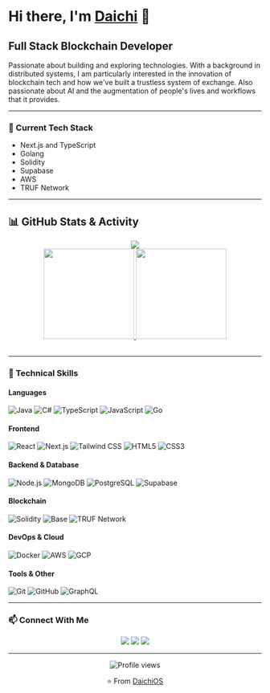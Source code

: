 # Hi there, I'm [Daichi](https://zenge-portfolio.vercel.app/) 👋

## Full Stack Blockchain Developer

Passionate about building and exploring technologies. With a background in distributed systems, I am particularly interested in the innovation of blockchain tech and how we've built a trustless system of exchange.
Also passionate about AI and the augmentation of people's lives and workflows that it provides. 

---

### 🌱 Current Tech Stack
- Next.js and TypeScript
- Golang
- Solidity
- Supabase
- AWS
- TRUF Network

---

## 📊 GitHub Stats & Activity

<div align="center">
  <!-- Profile Summary Card -->
  <a href="https://github.com/DaichiOS">
    <img src="https://github-profile-summary-cards.vercel.app/api/cards/profile-details?username=DaichiOS&theme=radical" />
  </a>
</div>

<div align="center">
  <!-- GitHub Stats -->
  <a href="https://github.com/DaichiOS">
    <img height="180em" src="https://github-readme-stats.vercel.app/api?username=DaichiOS&count_private=true&show_icons=true&include_all_commits=true&theme=radical&hide_border=true" />
  </a>
  <!-- Top Languages by Repo (Excluding HTML and Jupyter) -->
  <a href="https://github.com/DaichiOS">
    <img height="180em" src="https://github-readme-stats.vercel.app/api/top-langs/?username=DaichiOS&layout=compact&theme=radical&hide_border=true&langs_count=8&hide=jupyter%20notebook,html" />
  </a>
</div>
  

<br/>

---

### 💼 Technical Skills

#### Languages
![Java](https://img.shields.io/badge/-Java-red?style=flat-square&logo=java&logoColor=white)
![C#](https://img.shields.io/badge/-C%23-239120?style=flat-square&logo=csharp&logoColor=white)
![TypeScript](https://img.shields.io/badge/-TypeScript-3178C6?style=flat-square&logo=typescript&logoColor=white)
![JavaScript](https://img.shields.io/badge/-JavaScript-F7DF1E?style=flat-square&logo=javascript&logoColor=black)
![Go](https://img.shields.io/badge/-Go-00ADD8?style=flat-square&logo=go&logoColor=white)

#### Frontend
![React](https://img.shields.io/badge/-React-61DAFB?style=flat-square&logo=react&logoColor=black)
![Next.js](https://img.shields.io/badge/-Next.js-000000?style=flat-square&logo=nextdotjs&logoColor=white)
![Tailwind CSS](https://img.shields.io/badge/-Tailwind_CSS-06B6D4?style=flat-square&logo=tailwindcss&logoColor=white)
![HTML5](https://img.shields.io/badge/-HTML5-E34F26?style=flat-square&logo=html5&logoColor=white)
![CSS3](https://img.shields.io/badge/-CSS3-1572B6?style=flat-square&logo=css3&logoColor=white)

#### Backend & Database
![Node.js](https://img.shields.io/badge/-Node.js-339933?style=flat-square&logo=nodedotjs&logoColor=white)
![MongoDB](https://img.shields.io/badge/-MongoDB-47A248?style=flat-square&logo=mongodb&logoColor=white)
![PostgreSQL](https://img.shields.io/badge/-PostgreSQL-4169E1?style=flat-square&logo=postgresql&logoColor=white)
![Supabase](https://img.shields.io/badge/-Supabase-3ECF8E?style=flat-square&logo=supabase&logoColor=white)

#### Blockchain
![Solidity](https://img.shields.io/badge/-Solidity-363636?style=flat-square&logo=solidity&logoColor=white)
![Base](https://img.shields.io/badge/-Base-0052FF?style=flat-square&logo=coinbase&logoColor=white)
![TRUF Network](https://img.shields.io/badge/-TRUF_Network-00D395?style=flat-square&logo=blockchain&logoColor=white)

#### DevOps & Cloud
![Docker](https://img.shields.io/badge/-Docker-2496ED?style=flat-square&logo=docker&logoColor=white)
![AWS](https://img.shields.io/badge/-AWS-232F3E?style=flat-square&logo=amazonaws&logoColor=white)
![GCP](https://img.shields.io/badge/-GCP-4285F4?style=flat-square&logo=googlecloud&logoColor=white)

#### Tools & Other
![Git](https://img.shields.io/badge/-Git-F05032?style=flat-square&logo=git&logoColor=white)
![GitHub](https://img.shields.io/badge/-GitHub-181717?style=flat-square&logo=github&logoColor=white)
![GraphQL](https://img.shields.io/badge/-GraphQL-E10098?style=flat-square&logo=graphql&logoColor=white)

---

### 📫 Connect With Me
<div align="center">
  <a href="mailto:eddie.zeng95@gmail.com"><img src="https://img.shields.io/badge/Email-D14836?style=for-the-badge&logo=gmail&logoColor=white"/></a>
  <a href="https://www.linkedin.com/in/eddie-zeng-951066200/"><img src="https://img.shields.io/badge/LinkedIn-0077B5?style=for-the-badge&logo=linkedin&logoColor=white"/></a>
  <a href="https://x.com/DaichiBP"><img src="https://img.shields.io/badge/Twitter-1DA1F2?style=for-the-badge&logo=twitter&logoColor=white"/></a>
</div>

---

<div align="center">
  <img src="https://komarev.com/ghpvc/?username=DaichiOS&style=flat-square&color=blueviolet" alt="Profile views"/>
  
  ⭐️ From [DaichiOS](https://github.com/DaichiOS)
</div>
